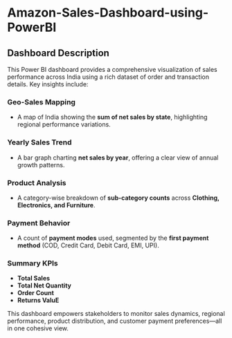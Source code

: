 # Amazon-Sales-Dashboard-using-PowerBI

## Dashboard Description

This Power BI dashboard provides a comprehensive visualization of sales performance across India using a rich dataset of order and transaction details. Key insights include:

### Geo-Sales Mapping
- A map of India showing the **sum of net sales by state**, highlighting regional performance variations.

### Yearly Sales Trend
- A bar graph charting **net sales by year**, offering a clear view of annual growth patterns.

### Product Analysis
- A category-wise breakdown of **sub-category counts** across **Clothing, Electronics, and Furniture**.

### Payment Behavior
- A count of **payment modes** used, segmented by the **first payment method** (COD, Credit Card, Debit Card, EMI, UPI).

### Summary KPIs
- **Total Sales**
- **Total Net Quantity**
- **Order Count**
- **Returns ValuE**

This dashboard empowers stakeholders to monitor sales dynamics, regional performance, product distribution, and customer payment preferences—all in one cohesive view.
